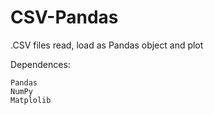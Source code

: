 # CSV-Pandas
.CSV files read, load as Pandas object and plot


Dependences:

    Pandas
    NumPy
    Matplolib
